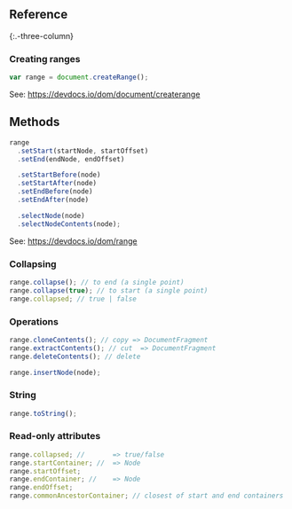 ## Reference

{:.-three-column}

### Creating ranges

```js
var range = document.createRange();
```

See: <https://devdocs.io/dom/document/createrange>

## Methods

```js
range
  .setStart(startNode, startOffset)
  .setEnd(endNode, endOffset)

  .setStartBefore(node)
  .setStartAfter(node)
  .setEndBefore(node)
  .setEndAfter(node)

  .selectNode(node)
  .selectNodeContents(node);
```

See: <https://devdocs.io/dom/range>

### Collapsing

```js
range.collapse(); // to end (a single point)
range.collapse(true); // to start (a single point)
range.collapsed; // true | false
```

### Operations

```js
range.cloneContents(); // copy => DocumentFragment
range.extractContents(); // cut  => DocumentFragment
range.deleteContents(); // delete
```

```js
range.insertNode(node);
```

### String

```js
range.toString();
```

### Read-only attributes

```js
range.collapsed; //       => true/false
range.startContainer; //  => Node
range.startOffset;
range.endContainer; //    => Node
range.endOffset;
range.commonAncestorContainer; // closest of start and end containers
```
